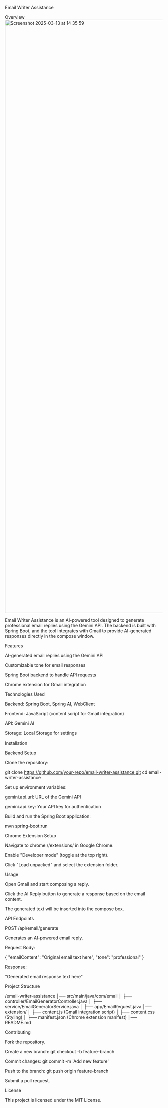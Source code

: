Email Writer Assistance


Overview
<img width="1897" alt="Screenshot 2025-03-13 at 14 35 59" src="https://github.com/user-attachments/assets/7a3e57fd-b69c-459a-8164-74289a91f589" />


Email Writer Assistance is an AI-powered tool designed to generate professional email replies using the Gemini API. The backend is built with Spring Boot, and the tool integrates with Gmail to provide AI-generated responses directly in the compose window.

Features

AI-generated email replies using the Gemini API

Customizable tone for email responses

Spring Boot backend to handle API requests

Chrome extension for Gmail integration

Technologies Used

Backend: Spring Boot, Spring AI, WebClient

Frontend: JavaScript (content script for Gmail integration)

API: Gemini AI

Storage: Local Storage for settings

Installation

Backend Setup

Clone the repository:

git clone https://github.com/your-repo/email-writer-assistance.git
cd email-writer-assistance

Set up environment variables:

gemini.api.url: URL of the Gemini API

gemini.api.key: Your API key for authentication

Build and run the Spring Boot application:

mvn spring-boot:run

Chrome Extension Setup

Navigate to chrome://extensions/ in Google Chrome.

Enable "Developer mode" (toggle at the top right).

Click "Load unpacked" and select the extension folder.

Usage

Open Gmail and start composing a reply.

Click the AI Reply button to generate a response based on the email content.

The generated text will be inserted into the compose box.

API Endpoints

POST /api/email/generate

Generates an AI-powered email reply.

Request Body:

{
  "emailContent": "Original email text here",
  "tone": "professional"
}

Response:

"Generated email response text here"

Project Structure

/email-writer-assistance
│── src/main/java/com/email
│   ├── controller/EmailGeneratorController.java
│   ├── service/EmailGeneratorService.java
│   ├── app/EmailRequest.java
│── extension/
│   ├── content.js (Gmail integration script)
│   ├── content.css (Styling)
│   ├── manifest.json (Chrome extension manifest)
│── README.md

Contributing

Fork the repository.

Create a new branch: git checkout -b feature-branch

Commit changes: git commit -m 'Add new feature'

Push to the branch: git push origin feature-branch

Submit a pull request.

License

This project is licensed under the MIT License.



